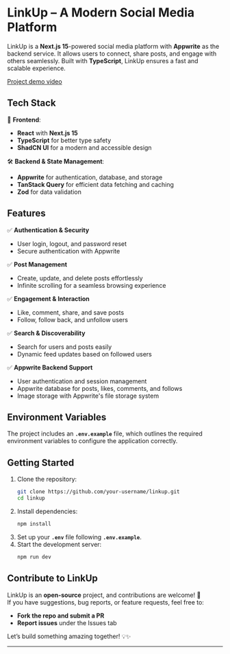 # **LinkUp – A Modern Social Media Platform**  

LinkUp is a **Next.js 15**-powered social media platform with **Appwrite** as the backend service. It allows users to connect, share posts, and engage with others seamlessly. Built with **TypeScript**, LinkUp ensures a fast and scalable experience.  

[Project demo video](https://www.linkedin.com/posts/koustav-majhi-61b3842ba_nextjs-react-typescript-activity-7291402297396379648-V4WX?utm_source=share&utm_medium=member_desktop&rcm=ACoAAEyV6ncB7keuqdKWX-J-wD-vErDD9zZMZng)

## **Tech Stack**  

🚀 **Frontend**:  
- **React** with **Next.js 15**  
- **TypeScript** for better type safety  
- **ShadCN UI** for a modern and accessible design  

🛠️ **Backend & State Management**:  
- **Appwrite** for authentication, database, and storage  
- **TanStack Query** for efficient data fetching and caching  
- **Zod** for data validation  

## **Features**  

✅ **Authentication & Security**  
- User login, logout, and password reset  
- Secure authentication with Appwrite  

✅ **Post Management**  
- Create, update, and delete posts effortlessly  
- Infinite scrolling for a seamless browsing experience  

✅ **Engagement & Interaction**  
- Like, comment, share, and save posts  
- Follow, follow back, and unfollow users  

✅ **Search & Discoverability**  
- Search for users and posts easily  
- Dynamic feed updates based on followed users  

✅ **Appwrite Backend Support**  
- User authentication and session management  
- Appwrite database for posts, likes, comments, and follows  
- Image storage with Appwrite's file storage system  

## **Environment Variables**  
The project includes an **`.env.example`** file, which outlines the required environment variables to configure the application correctly.  

## **Getting Started**  

1. Clone the repository:  
   ```bash
   git clone https://github.com/your-username/linkup.git
   cd linkup
   ```  
2. Install dependencies:  
   ```bash
   npm install
   ```  
3. Set up your **`.env`** file following **`.env.example`**.  
4. Start the development server:  
   ```bash
   npm run dev
   ```  

## **Contribute to LinkUp**  
LinkUp is an **open-source** project, and contributions are welcome! 🚀  
If you have suggestions, bug reports, or feature requests, feel free to:  
- **Fork the repo and submit a PR**  
- **Report issues** under the Issues tab  

Let’s build something amazing together! 💡✨  

---
